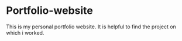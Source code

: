 # Portfolio-website
This is my personal portfolio website. 
It is helpful to find the project on which i worked. 
